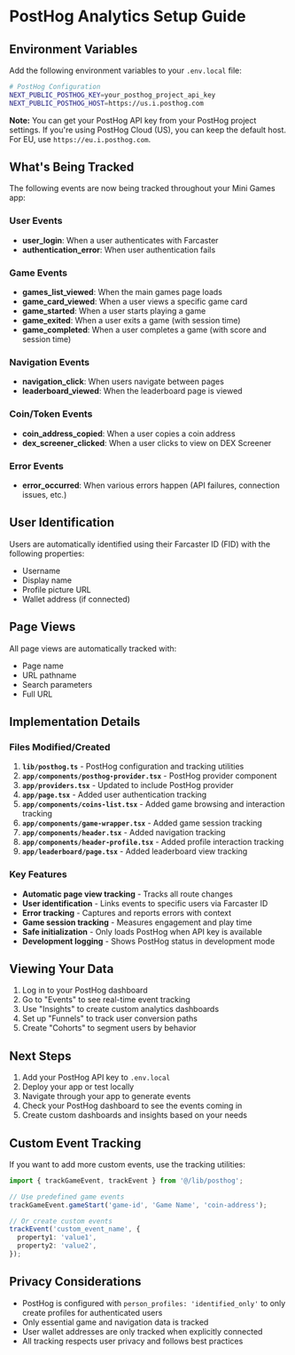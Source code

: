 # PostHog Analytics Setup Guide

## Environment Variables

Add the following environment variables to your `.env.local` file:

```bash
# PostHog Configuration
NEXT_PUBLIC_POSTHOG_KEY=your_posthog_project_api_key
NEXT_PUBLIC_POSTHOG_HOST=https://us.i.posthog.com
```

**Note:** You can get your PostHog API key from your PostHog project settings. If you're using PostHog Cloud (US), you can keep the default host. For EU, use `https://eu.i.posthog.com`.

## What's Being Tracked

The following events are now being tracked throughout your Mini Games app:

### User Events

- **user_login**: When a user authenticates with Farcaster
- **authentication_error**: When user authentication fails

### Game Events

- **games_list_viewed**: When the main games page loads
- **game_card_viewed**: When a user views a specific game card
- **game_started**: When a user starts playing a game
- **game_exited**: When a user exits a game (with session time)
- **game_completed**: When a user completes a game (with score and session time)

### Navigation Events

- **navigation_click**: When users navigate between pages
- **leaderboard_viewed**: When the leaderboard page is viewed

### Coin/Token Events

- **coin_address_copied**: When a user copies a coin address
- **dex_screener_clicked**: When a user clicks to view on DEX Screener

### Error Events

- **error_occurred**: When various errors happen (API failures, connection issues, etc.)

## User Identification

Users are automatically identified using their Farcaster ID (FID) with the following properties:

- Username
- Display name
- Profile picture URL
- Wallet address (if connected)

## Page Views

All page views are automatically tracked with:

- Page name
- URL pathname
- Search parameters
- Full URL

## Implementation Details

### Files Modified/Created

1. **`lib/posthog.ts`** - PostHog configuration and tracking utilities
2. **`app/components/posthog-provider.tsx`** - PostHog provider component
3. **`app/providers.tsx`** - Updated to include PostHog provider
4. **`app/page.tsx`** - Added user authentication tracking
5. **`app/components/coins-list.tsx`** - Added game browsing and interaction tracking
6. **`app/components/game-wrapper.tsx`** - Added game session tracking
7. **`app/components/header.tsx`** - Added navigation tracking
8. **`app/components/header-profile.tsx`** - Added profile interaction tracking
9. **`app/leaderboard/page.tsx`** - Added leaderboard view tracking

### Key Features

- **Automatic page view tracking** - Tracks all route changes
- **User identification** - Links events to specific users via Farcaster ID
- **Error tracking** - Captures and reports errors with context
- **Game session tracking** - Measures engagement and play time
- **Safe initialization** - Only loads PostHog when API key is available
- **Development logging** - Shows PostHog status in development mode

## Viewing Your Data

1. Log in to your PostHog dashboard
2. Go to "Events" to see real-time event tracking
3. Use "Insights" to create custom analytics dashboards
4. Set up "Funnels" to track user conversion paths
5. Create "Cohorts" to segment users by behavior

## Next Steps

1. Add your PostHog API key to `.env.local`
2. Deploy your app or test locally
3. Navigate through your app to generate events
4. Check your PostHog dashboard to see the events coming in
5. Create custom dashboards and insights based on your needs

## Custom Event Tracking

If you want to add more custom events, use the tracking utilities:

```typescript
import { trackGameEvent, trackEvent } from '@/lib/posthog';

// Use predefined game events
trackGameEvent.gameStart('game-id', 'Game Name', 'coin-address');

// Or create custom events
trackEvent('custom_event_name', {
  property1: 'value1',
  property2: 'value2',
});
```

## Privacy Considerations

- PostHog is configured with `person_profiles: 'identified_only'` to only create profiles for authenticated users
- Only essential game and navigation data is tracked
- User wallet addresses are only tracked when explicitly connected
- All tracking respects user privacy and follows best practices
